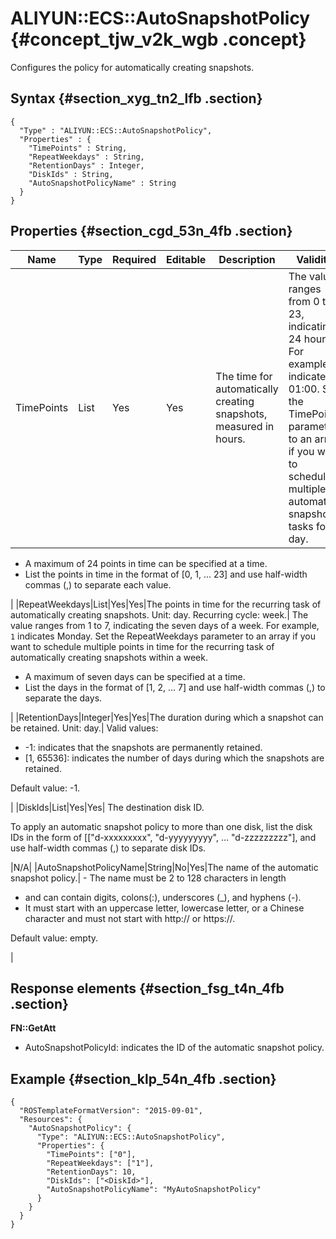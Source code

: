 # ALIYUN::ECS::AutoSnapshotPolicy {#concept_tjw_v2k_wgb .concept}

Configures the policy for automatically creating snapshots.

## Syntax {#section_xyg_tn2_lfb .section}

```language-json
{
  "Type" : "ALIYUN::ECS::AutoSnapshotPolicy",
  "Properties" : {
    "TimePoints" : String,
    "RepeatWeekdays" : String,
    "RetentionDays" : Integer,
    "DiskIds" : String,
    "AutoSnapshotPolicyName" : String
  }
}
```

## Properties {#section_cgd_53n_4fb .section}

|Name|Type|Required|Editable|Description|Validity|
|----|----|--------|--------|-----------|--------|
|TimePoints|List|Yes|Yes|The time for automatically creating snapshots, measured in hours.| The value ranges from 0 to 23, indicating 24 hours. For example, `1` indicates 01:00. Set the TimePoints parameter to an array if you want to schedule multiple automatic snapshot tasks for a day.

 -   A maximum of 24 points in time can be specified at a time.
-   List the points in time in the format of \[0, 1, ... 23\] and use half-width commas \(,\) to separate each value.

 |
|RepeatWeekdays|List|Yes|Yes|The points in time for the recurring task of automatically creating snapshots. Unit: day. Recurring cycle: week.| The value ranges from 1 to 7, indicating the seven days of a week. For example, `1` indicates Monday. Set the RepeatWeekdays parameter to an array if you want to schedule multiple points in time for the recurring task of automatically creating snapshots within a week.

 -   A maximum of seven days can be specified at a time.
-   List the days in the format of \[1, 2, ... 7\] and use half-width commas \(,\) to separate the days.

 |
|RetentionDays|Integer|Yes|Yes|The duration during which a snapshot can be retained. Unit: day.| Valid values:

 -   -1: indicates that the snapshots are permanently retained.
-   \[1, 65536\]: indicates the number of days during which the snapshots are retained.

 Default value: -1.

 |
|DiskIds|List|Yes|Yes| The destination disk ID.

 To apply an automatic snapshot policy to more than one disk, list the disk IDs in the form of \[\["d-xxxxxxxxx", "d-yyyyyyyyy", … "d-zzzzzzzzz"\], and use half-width commas \(,\) to separate disk IDs.

 |N/A|
|AutoSnapshotPolicyName|String|No|Yes|The name of the automatic snapshot policy.| -   The name must be 2 to 128 characters in length
-   and can contain digits, colons\(:\), underscores \(\_\), and hyphens \(-\).
-   It must start with an uppercase letter, lowercase letter, or a Chinese character and must not start with http:// or https://.

 Default value: empty.

 |

## Response elements {#section_fsg_t4n_4fb .section}

**FN::GetAtt**

-   AutoSnapshotPolicyId: indicates the ID of the automatic snapshot policy.

## Example {#section_klp_54n_4fb .section}

```language-json
{
  "ROSTemplateFormatVersion": "2015-09-01",
  "Resources": {
    "AutoSnapshotPolicy": {
      "Type": "ALIYUN::ECS::AutoSnapshotPolicy",
      "Properties": {
        "TimePoints": ["0"],
        "RepeatWeekdays": ["1"],
        "RetentionDays": 10,
        "DiskIds": ["<DiskId>"],
        "AutoSnapshotPolicyName": "MyAutoSnapshotPolicy"
      }
    }
  }
}
```

